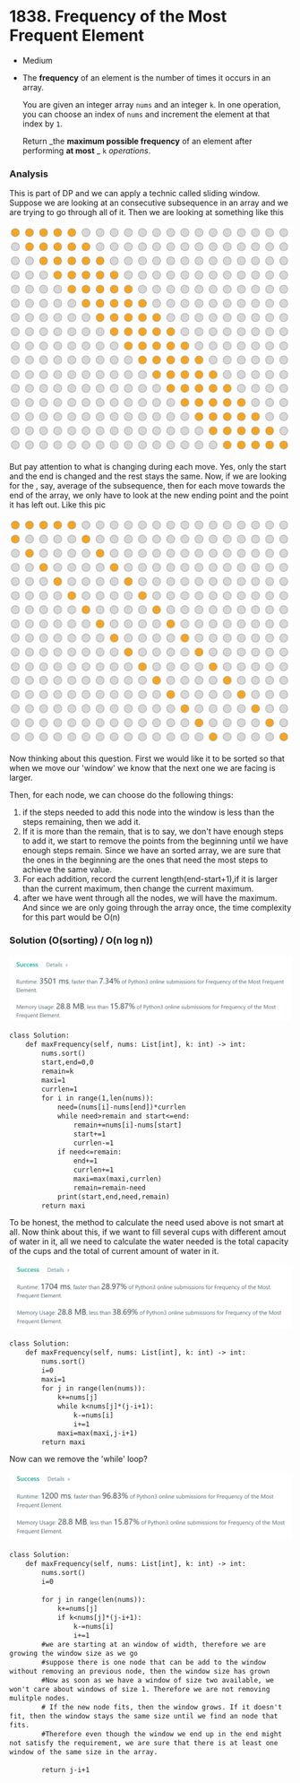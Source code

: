 # 1838. Frequency of the Most Frequent Element

* Medium
*   The **frequency** of an element is the number of times it occurs in an array.

    You are given an integer array `nums` and an integer `k`. In one operation, you can choose an index of `nums` and increment the element at that index by `1`.

    Return _the **maximum possible frequency** of an element after performing **at most** _ `k` _operations_.

### Analysis&#x20;

This is part of DP and we can apply a technic called sliding window. Suppose we are looking at an consecutive subsequence in an array and we are trying to go through all of it. Then we are looking at something like this

![from StackOverflow](<.gitbook/assets/image (15) (1).png>)

But pay attention to what is changing during each move. Yes, only the start and the end is changed and the rest stays the same. Now, if we are looking for the , say, average of the subsequence, then for each move towards the end of the array, we only have to look at the new ending point and the point it has left out. Like this pic

![](<.gitbook/assets/image (16) (1).png>)

Now thinking about this question. First we would like it to be sorted so that when we move our 'window' we know that the next one we are facing is larger.&#x20;

Then, for each node, we can choose do the following things:

1. if the steps needed to add this node into the window is less than the steps remaining, then we add it.&#x20;
2. If it is more than the remain, that is to say, we don't have enough steps to add it, we start to remove the points from the beginning until we have enough steps remain. Since we have an sorted array, we are sure that the ones in the beginning are the ones that need the most steps to achieve the same value.&#x20;
3. For each addition, record the current length(end-start+1),if it is larger than the current maximum, then change the current maximum.&#x20;
4. after we have went through all the nodes, we will have the maximum. And since we are only going through the array once, the time complexity for this part would be O(n)

### Solution (O(sorting)  /  O(n log n))

![](<.gitbook/assets/image (11) (1).png>)

```
class Solution:
    def maxFrequency(self, nums: List[int], k: int) -> int:
        nums.sort()
        start,end=0,0
        remain=k
        maxi=1
        currlen=1
        for i in range(1,len(nums)):
            need=(nums[i]-nums[end])*currlen
            while need>remain and start<=end:
                remain+=nums[i]-nums[start]
                start+=1
                currlen-=1
            if need<=remain:
                end+=1
                currlen+=1
                maxi=max(maxi,currlen)
                remain=remain-need
            print(start,end,need,remain)
        return maxi
```

To be honest, the method to calculate the need used above is not smart at all. Now think about this, if we want to fill several cups with different amout of water in it, all we need to calculate the water needed is the total capacity of the cups and the total of current amount of water in it.&#x20;

![](<.gitbook/assets/image (5) (1) (1) (1).png>)

```
class Solution:
    def maxFrequency(self, nums: List[int], k: int) -> int:
        nums.sort()
        i=0
        maxi=1
        for j in range(len(nums)):
            k+=nums[j]
            while k<nums[j]*(j-i+1):
                k-=nums[i]
                i+=1
            maxi=max(maxi,j-i+1)
        return maxi
```

Now can we remove the 'while' loop?

![](<.gitbook/assets/image (12) (1) (1) (1).png>)

```
class Solution:
    def maxFrequency(self, nums: List[int], k: int) -> int:
        nums.sort()
        i=0

        for j in range(len(nums)):
            k+=nums[j]
            if k<nums[j]*(j-i+1):
                k-=nums[i]
                i+=1
        #we are starting at an window of width, therefore we are growing the window size as we go 
        #suppose there is one node that can be add to the window without removing an previous node, then the window size has grown
        #Now as soon as we have a window of size two available, we won't care about windows of size 1. Therefore we are not removing mulitple nodes. 
        # If the new node fits, then the window grows. If it doesn't fit, then the window stays the same size until we find an node that fits. 
        #Therefore even though the window we end up in the end might not satisfy the requirement, we are sure that there is at least one window of the same size in the array.
        
        return j-i+1
```

